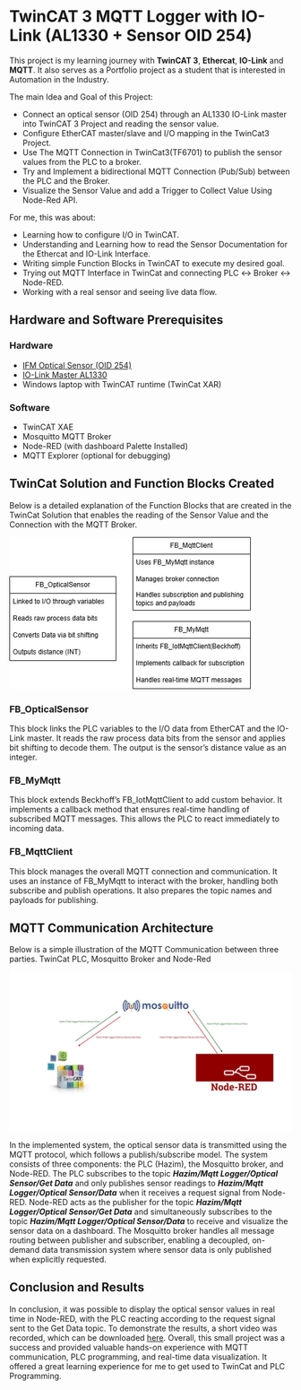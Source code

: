 # TwinCAT 3 MQTT Logger with IO-Link (AL1330 + Sensor OID 254)
This project is my learning journey with **TwinCAT 3**, **Ethercat**, **IO-Link** and **MQTT**. It also serves as a Portfolio project as a student that is interested in Automation in the Industry.

The main Idea and Goal of this Project:
* Connect an optical sensor (OID 254) through an AL1330 IO-Link master into TwinCAT 3 Project and reading the sensor value.
* Configure EtherCAT master/slave and I/O mapping in the TwinCat3 Project.
* Use The MQTT Connection in TwinCat3(TF6701) to publish the sensor values from the PLC to a broker.
* Try and Implement a bidirectional MQTT Connection (Pub/Sub) between the PLC and the Broker.
* Visualize the Sensor Value and add a Trigger to Collect Value Using Node-Red API.

For me, this was about:
* Learning how to configure I/O in TwinCAT.
* Understanding and Learning how to read the Sensor Documentation for the Ethercat and IO-Link Interface.
* Writing simple Function Blocks in TwinCAT to execute my desired goal.
* Trying out MQTT Interface in TwinCat and connecting PLC ↔ Broker ↔ Node-RED.
* Working with a real sensor and seeing live data flow.

## Hardware and Software Prerequisites
### Hardware
* [IFM Optical Sensor (OID 254)](https://www.ifm.com/us/en/product/OID254)
* [IO-Link Master AL1330](https://www.ifm.com/us/en/product/AL1330)
* Windows laptop with TwinCAT runtime (TwinCat XAR)

### Software
* TwinCAT XAE
* Mosquitto MQTT Broker
* Node-RED (with dashboard Palette Installed)
* MQTT Explorer (optional for debugging)

## TwinCat Solution and Function Blocks Created
Below is a detailed explanation of the Function Blocks that are created in the TwinCat Solution that enables the reading of the Sensor Value and the Connection with the MQTT Broker.

![Function Blocks in TwinCat](https://github.com/HazimAriffien/Twincat-Mqtt-Data-Logger/blob/main/Pics%20%26%20Vids/MQTT_TwinCat_Function_Blocks.jpg)

### FB_OpticalSensor
This block links the PLC variables to the I/O data from EtherCAT and the IO-Link master. It reads the raw process data bits from the sensor and applies bit shifting to decode them. The output is the sensor’s distance value as an integer.
### FB_MyMqtt
This block extends Beckhoff’s FB_IotMqttClient to add custom behavior. It implements a callback method that ensures real-time handling of subscribed MQTT messages. This allows the PLC to react immediately to incoming data.
### FB_MqttClient
This block manages the overall MQTT connection and communication. It uses an instance of FB_MyMqtt to interact with the broker, handling both subscribe and publish operations. It also prepares the topic names and payloads for publishing.

## MQTT Communication Architecture
Below is a simple illustration of the MQTT Communication between three parties. TwinCat PLC, Mosquitto Broker and Node-Red

![MQTT Connection](https://github.com/HazimAriffien/Twincat-Mqtt-Data-Logger/blob/main/Pics%20%26%20Vids/MQTT_Connection_Pic.jpg)

In the implemented system, the optical sensor data is transmitted using the MQTT protocol, which follows a publish/subscribe model. The system consists of three components: the PLC (Hazim), the Mosquitto broker, and Node-RED. The PLC subscribes to the topic ***Hazim/Mqtt Logger/Optical Sensor/Get Data*** and only publishes sensor readings to ***Hazim/Mqtt Logger/Optical Sensor/Data*** when it receives a request signal  from Node-RED. Node-RED acts as the publisher for the topic ***Hazim/Mqtt Logger/Optical Sensor/Get Data*** and simultaneously subscribes to the topic ***Hazim/Mqtt Logger/Optical Sensor/Data*** to receive and visualize the sensor data on a dashboard. The Mosquitto broker handles all message routing between publisher and subscriber, enabling a decoupled, on-demand data transmission system where sensor data is only published when explicitly requested.

## Conclusion and Results
In conclusion, it was possible to display the optical sensor values in real time in Node-RED, with the PLC reacting according to the request signal sent to the Get Data topic. To demonstrate the results, a short video was recorded, which can be downloaded [here](https://github.com/HazimAriffien/Twincat-Mqtt-Data-Logger/blob/main/Pics%20%26%20Vids/MQTT_Result_Video.mp4). Overall, this small project was a success and provided valuable hands-on experience with MQTT communication, PLC programming, and real-time data visualization. It offered a great learning experience for me to get used to TwinCat and PLC Programming.




